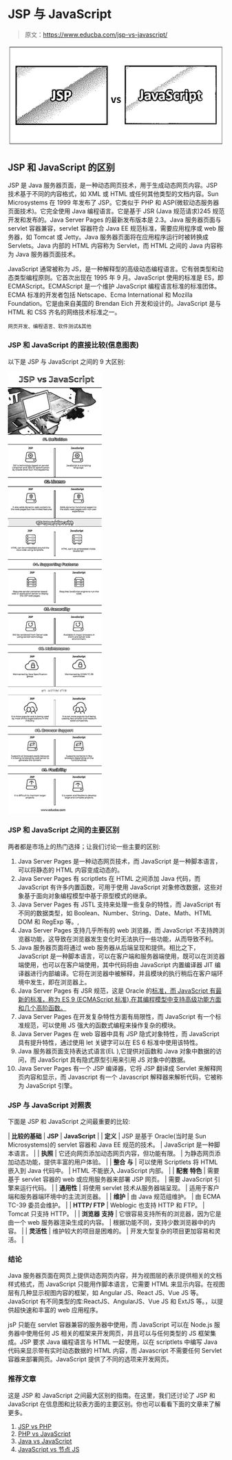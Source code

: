 # JSP 与 JavaScript

> 原文：<https://www.educba.com/jsp-vs-javascript/>

![JSP vs JavaScript](img/bee86199f62bef7de02c5dbd932e1bc4.png)



## JSP 和 JavaScript 的区别

JSP 是 Java 服务器页面，是一种动态网页技术，用于生成动态网页内容。JSP 技术基于不同的内容格式，如 XML 或 HTML 或任何其他类型的文档内容。Sun Microsystems 在 1999 年发布了 JSP。它类似于 PHP 和 ASP(微软动态服务器页面技术)。它完全使用 Java 编程语言。它是基于 JSR (Java 规范请求)245 规范开发和发布的。Java Server Pages 的最新发布版本是 2.3。Java 服务器页面与 servlet 容器兼容，servlet 容器符合 Java EE 规范标准，需要应用程序或 web 服务器，如 Tomcat 或 Jetty。Java 服务器页面将在应用程序运行时被转换成 Servlets。Java 内部的 HTML 内容称为 Servlet，而 HTML 之间的 Java 内容称为 Java 服务器页面技术。

JavaScript 通常被称为 JS，是一种解释型的高级动态编程语言。它有弱类型和动态类型编程原则。它首次出现在 1995 年 9 月。JavaScript 使用的标准是 ES，即 ECMAScript。ECMAScript 是一个维护 JavaScript 编程语言标准的标准团体。ECMA 标准的开发者包括 Netscape、Ecma International 和 Mozilla Foundation。它是由来自美国的 Brendan Eich 开发和设计的。JavaScript 是与 HTML 和 CSS 齐名的网络技术标准之一。

<small>网页开发、编程语言、软件测试&其他</small>

### JSP 和 JavaScript 的直接比较(信息图表)

以下是 JSP 与 JavaScript 之间的 9 大区别:

![JSP vs JavaScript Infographics](img/24a862f45f5e5c94e954b1ab531dfaaf.png)



### JSP 和 JavaScript 之间的主要区别

两者都是市场上的热门选择；让我们讨论一些主要的区别:

1.  Java Server Pages 是一种动态网页技术，而 JavaScript 是一种脚本语言，可以将静态的 HTML 内容变成动态的。
2.  Java Server Pages 有 scriptlets 在 HTML 之间添加 Java 代码，而 JavaScript 有许多内置函数，可用于使用 JavaScript 对象修改数据，这些对象基于面向对象编程模型中基于原型模式的继承。
3.  Java Server Pages 有 JSTL 支持来处理一些复杂的特性，而 JavaScript 有不同的数据类型，如 Boolean、Number、String、Date、Math、HTML DOM 和 RegExp 等。,
4.  Java Server Pages 支持几乎所有的 web 浏览器，而 JavaScript 不支持跨浏览器功能，这导致在浏览器发生变化时无法执行一些功能，从而导致不利。
5.  Java 服务器页面将通过 web 服务器从后端呈现和提供。相比之下，JavaScript 是一种脚本语言，可以在客户端和服务器端使用，既可以在浏览器端使用，也可以在客户端使用，其中代码将由 JavaScript 内置编译器 JIT 编译器进行内部编译。它将在浏览器中被解释，并且模块的执行稍后在客户端环境中发生，即在浏览器上。
6.  Java Server Pages 有 JSR 规范，这是 Oracle 的[标准，而 JavaScript 有最新的标准，称为 ES 9 (ECMAScript 标准),在其编程模型中支持高级功能方面和几个高阶函数。](https://www.educba.com/oracle-database-interview-questions/)
7.  Java Server Pages 在开发复杂特性方面有局限性，而 JavaScript 有一个标准规范，可以使用 JS 强大的函数式编程来操作复杂的模块。
8.  Java Server Pages 在 web 容器中具有 JSP 隐式对象特性，而 JavaScript 具有提升特性，通过使用 let 关键字可以在 ES 6 标准中使用该特性。
9.  Java 服务器页面支持表达式语言(EL ),它提供对函数和 Java 对象中数据的访问，而 JavaScript 具有隐式原型引用来引用 JS 对象中的数据。
10.  Java Server Pages 有一个 JSP 编译器，它将 JSP 翻译成 Servlet 来解释网页内容和显示，而 Javascript 有一个 Javascript 解释器来解析代码，它被称为 JavaScript 引擎。

### JSP 与 JavaScript 对照表

下面是 JSP 和 JavaScript 之间最重要的比较:

| **比较的基础** | **JSP** | **JavaScript** |
| **定义** | JSP 是基于 Oracle(当时是 Sun Microsystems)的 servlet 容器和 Java EE 规范的技术。 | JavaScript 是一种脚本语言。 |
| **执照** | 它还向网页添加动态网页内容，但功能有限。 | 为静态网页添加动态功能，提供丰富的用户体验。 |
| **整合**
**与** | 可以使用 Scriptlets 将 HTML 嵌入到 Java 代码中。 | HTML 不能嵌入 JavaScript 内部。 |
| **配套**
**特色** | 需要基于 servlet 容器的 web 或应用服务器来部署 JSP 网页。 | 需要 JavaScript 引擎来运行代码。 |
| **通用性** | 将使用 servlet 技术从服务器端呈现。 | 适用于客户端和服务器端环境中的主流浏览器。 |
| **维护** | 由 Java 规范组维护。 | 由 ECMA TC-39 委员会维护。 |
| **HTTP/ FTP** | Weblogic 也支持 HTTP 和 FTP。 | Tomcat 只支持 HTTP。 |
| **浏览器**
**支持** | 它很容易支持所有的浏览器，因为它是由一个 web 服务器渲染生成的内容。 | 根据功能不同，支持少数浏览器中的内容。 |
| **灵活性** | 维护较大的项目是困难的。 | 开发大型复杂的项目更加容易和灵活。 |

### 结论

Java 服务器页面在网页上提供动态网页内容，并为视图层的表示提供相关的文档样式格式，而 JavaScript 只能用作脚本语言，它需要 HTML 来显示内容。在视图层有几种显示视图内容的框架，如 Angular JS、React JS、Vue JS 等。JavaScript 有不同类型的库:ReactJS、AngularJS、Vue JS 和 ExtJS 等。，以提供超快速和丰富的 web 应用程序。

jsP 只能在 servlet 容器兼容的服务器中使用，而 JavaScript 可以在 Node.js 服务器中使用任何 JS 相关的框架来开发网页，并且可以与任何类型的 JS 框架集成。JSP 要求 Java 编程语言与 HTML 一起使用，以在 scriptlets 中编写 Java 代码来显示带有实时动态数据的 HTML 内容，而 Javascript 不需要任何 Servlet 容器来部署网页。JavaScript 提供了不同的选项来开发网页。

### 推荐文章

这是 JSP 和 JavaScript 之间最大区别的指南。在这里，我们还讨论了 JSP 和 JavaScript 在信息图和比较表方面的主要区别。你也可以看看下面的文章来了解更多。

1.  [JSP vs PHP](https://www.educba.com/jsp-vs-php/)
2.  [PHP vs JavaScript](https://www.educba.com/php-vs-javascript/)
3.  [Java vs JavaScript](https://www.educba.com/java-vs-javascript/)
4.  [JavaScript vs 节点 JS](https://www.educba.com/javascript-vs-node-js/)





